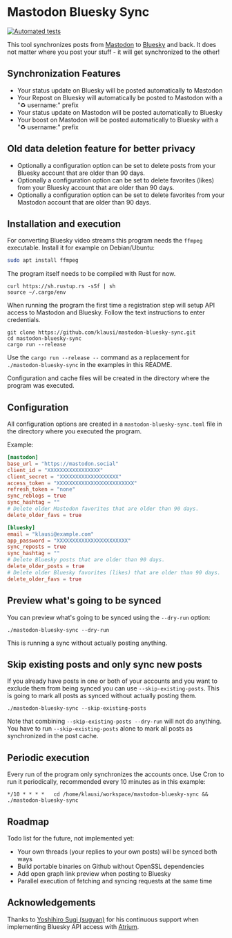 # Mastodon Bluesky Sync

[![Automated tests](https://github.com/klausi/mastodon-bluesky-sync/workflows/Testing/badge.svg)](https://github.com/klausi/mastodon-bluesky-sync/actions)

This tool synchronizes posts from [Mastodon](https://joinmastodon.org/) to [Bluesky](https://bsky.app) and back. It does not matter where you post your stuff - it will get synchronized to the other!

## Synchronization Features

- Your status update on Bluesky will be posted automatically to Mastodon
- Your Repost on Bluesky will automatically be posted to Mastodon with a "♻️ username:" prefix
- Your status update on Mastodon will be posted automatically to Bluesky
- Your boost on Mastodon will be posted automatically to Bluesky with a "♻️ username:" prefix

## Old data deletion feature for better privacy
- Optionally a configuration option can be set to delete posts from your Bluesky account that are older than 90 days.
- Optionally a configuration option can be set to delete favorites (likes) from your Bluesky account that are older than 90 days.
- Optionally a configuration option can be set to delete favorites from your Mastodon account that are older than 90 days.

## Installation and execution

For converting Bluesky video streams this program needs the `ffmpeg` executable. Install it for example on Debian/Ubuntu:
```sh
sudo apt install ffmpeg
```

The program itself needs to be compiled with Rust for now.

```
curl https://sh.rustup.rs -sSf | sh
source ~/.cargo/env
```
When running the program the first time a registration step will setup API access to Mastodon and Bluesky. Follow the text instructions to enter credentials.
```
git clone https://github.com/klausi/mastodon-bluesky-sync.git
cd mastodon-bluesky-sync
cargo run --release
```

Use the `cargo run --release --` command as a replacement for `./mastodon-bluesky-sync` in the examples in this README.

Configuration and cache files will be created in the directory where the program was executed.

## Configuration

All configuration options are created in a `mastodon-bluesky-sync.toml` file in the directory where you executed the program.

Example:

```toml
[mastodon]
base_url = "https://mastodon.social"
client_id = "XXXXXXXXXXXXXXXXX"
client_secret = "XXXXXXXXXXXXXXXXXXX"
access_token = "XXXXXXXXXXXXXXXXXXXXXXXXX"
refresh_token = "none"
sync_reblogs = true
sync_hashtag = ""
# Delete older Mastodon favorites that are older than 90 days.
delete_older_favs = true

[bluesky]
email = "klausi@example.com"
app_password = "XXXXXXXXXXXXXXXXXXXXXXX"
sync_reposts = true
sync_hashtag = ""
# Delete Bluesky posts that are older than 90 days.
delete_older_posts = true
# Delete older Bluesky favorites (likes) that are older than 90 days.
delete_older_favs = true
```

## Preview what's going to be synced

You can preview what's going to be synced using the `--dry-run` option:

    ./mastodon-bluesky-sync --dry-run

This is running a sync without actually posting anything.

## Skip existing posts and only sync new posts

If you already have posts in one or both of your accounts and you want to exclude them from being synced you can use `--skip-existing-posts`. This is going to mark all posts as synced without actually posting them.

    ./mastodon-bluesky-sync --skip-existing-posts

Note that combining `--skip-existing-posts --dry-run` will not do anything. You have to run `--skip-existing-posts` alone to mark all posts as synchronized in the post cache.

## Periodic execution

Every run of the program only synchronizes the accounts once. Use Cron to run it periodically, recommended every 10 minutes as in this example:

```
*/10 * * * *   cd /home/klausi/workspace/mastodon-bluesky-sync && ./mastodon-bluesky-sync
```

## Roadmap

Todo list for the future, not implemented yet:
- Your own threads (your replies to your own posts) will be synced both ways
- Build portable binaries on Github without OpenSSL dependencies
- Add open graph link preview when posting to Bluesky
- Parallel execution of fetching and syncing requests at the same time

## Acknowledgements

Thanks to [Yoshihiro Sugi (sugyan)](https://github.com/sugyan) for his continuous support when implementing Bluesky API access with [Atrium](https://github.com/sugyan/atrium).
